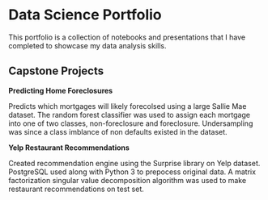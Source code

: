 # Data Science Portfolio
This portfolio is a collection of notebooks and presentations that I have completed to showcase my data analysis skills.

## Capstone Projects
<b>Predicting Home Foreclosures</b>
<p>Predicts which mortgages will likely forecolsed using a large Sallie Mae dataset. The random forest classifier was used to assign each mortgage into one of two classes, non-foreclosure and foreclosure. Undersampling was since a class imblance of non defaults existed in the dataset.</p>

<b>Yelp Restaurant Recommendations</b>
<p>Created recommendation engine using the Surprise library on Yelp dataset. PostgreSQL used along with Python 3 to prepocess original data. A matrix factorization singular value decomposition algorithm was used to make restaurant recommendations on test set.</p>
